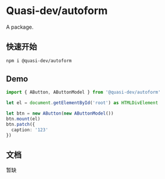 # Quasi-dev/autoform

A package.

## 快速开始

```bash
npm i @quasi-dev/autoform
```

## Demo

```typescript
import { AButton, AButtonModel } from '@quasi-dev/autoform'

let el = document.getElementById('root') as HTMLDivElement

let btn = new AButton(new AButtonModel())
btn.mount(el)
btn.patch({
  caption: '123'
})
```

## 文档

暂缺
